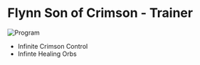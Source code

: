 # Flynn Son of Crimson - Trainer


![Program](https://i.imgur.com/kgPCsNX.png)

- Infinite Crimson Control
- Infinte Healing Orbs
